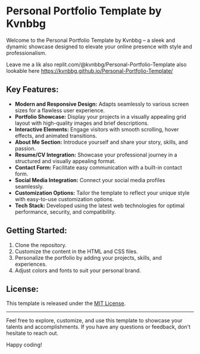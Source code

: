 # Personal Portfolio Template by Kvnbbg

Welcome to the Personal Portfolio Template by Kvnbbg – a sleek and dynamic showcase designed to elevate your online presence with style and professionalism.

Leave me a lik also replit.com/@kvnbbg/Personal-Portfolio-Template also lookable here https://kvnbbg.github.io/Personal-Portfolio-Template/

## Key Features:

- **Modern and Responsive Design:** Adapts seamlessly to various screen sizes for a flawless user experience.
- **Portfolio Showcase:** Display your projects in a visually appealing grid layout with high-quality images and brief descriptions.
- **Interactive Elements:** Engage visitors with smooth scrolling, hover effects, and animated transitions.
- **About Me Section:** Introduce yourself and share your story, skills, and passion.
- **Resume/CV Integration:** Showcase your professional journey in a structured and visually appealing format.
- **Contact Form:** Facilitate easy communication with a built-in contact form.
- **Social Media Integration:** Connect your social media profiles seamlessly.
- **Customization Options:** Tailor the template to reflect your unique style with easy-to-use customization options.
- **Tech Stack:** Developed using the latest web technologies for optimal performance, security, and compatibility.

## Getting Started:

1. Clone the repository.
2. Customize the content in the HTML and CSS files.
3. Personalize the portfolio by adding your projects, skills, and experiences.
4. Adjust colors and fonts to suit your personal brand.

## License:

This template is released under the [MIT License](LICENSE).

---

Feel free to explore, customize, and use this template to showcase your talents and accomplishments. If you have any questions or feedback, don't hesitate to reach out.

Happy coding!
